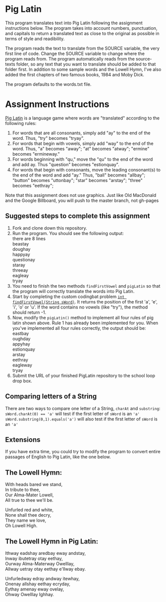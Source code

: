 Pig Latin
==================
This program translates text into Pig Latin following the assignment instructions below. The program takes into account numbers, punctuation, and capitals to return a translated text as close to the original as possible in terms of style and readibility.

The program reads the text to translate from the SOURCE variable, the very first line of code. Change the SOURCE variable to change where the program reads from. The program automatically reads from the source-texts folder, so any text that you want to translate should be added to that folder first. In addition to some sample words and the Lowell Hymn, I've also added the first chapters of two famous books, 1984 and Moby Dick.

The program defaults to the words.txt file.

Assignment Instructions
==================
[Pig Latin](http://en.wikipedia.org/wiki/Pig_Latin) is a language game where words are "translated" according to the following rules:  

1. For words that are all consonants, simply add "ay" to the end of the word. Thus, "try" becomes "tryay".  
2. For words that begin with vowels, simply add "way" to the end of the word. Thus, "a" becomes "away"; "at" becomes "atway"; "ermine" becomes "ermineway."  
3. For words beginning with "qu," move the "qu" to the end of the word and add ay. Thus "question" becomes "estionquay".  
4. For words that begin with consonants, move the leading consonant(s) to the end of the word and add "ay." Thus, "ball" becomes "allbay"; "button" becomes "uttonbay"; "star" becomes "arstay"; "three" becomes "eethray";  

Note that this assignment does not use graphics. Just like Old MacDonald and the Google Billboard, you will push to the master branch, not gh-pages

Suggested steps to complete this assignment
-------------------------------------------

1. Fork and clone down this repository.
2. Run the program. You should see the following output:  
there are 8 lines  
beastay  
doughay  
happyay  
questionay  
staray  
threeay  
eagleay  
tryay  
3. You need to finish the two methods `findFirstVowel` and `pigLatin` so that the program will correctly translate the words into Pig Latin.
4. Start by completing the custom codingbat problem [`int findFirstVowel(String sWord)`](http://codingbat.com/prob/p200508?parent=/home/simona1@sfusd.edu). It returns the position of the first 'a', 'e', 'i', 'o' or 'u'. If the word contains no vowels (like "try"), the method should return -1.
5. Now, modify the `pigLatin()` method to implement all four rules of pig latin shown above. Rule 1 has already been implemented for you. When you've implemented all four rules correctly, the output should be:  
eastbay  
oughday  
appyhay  
estionquay  
arstay  
eethray  
eagleway  
tryay  
6. Submit the URL of your finished PigLatin repository to the school loop drop box.

Comparing letters of a String
-----------------------------

There are two ways to compare one letter of a String, `charAt` and `substring`:  
`sWord.charAt(0) == 'a'` will test if the first letter of `sWord` is an `'a'`
`sWord.substring(0,1).equals('a')` will also test if the first letter of `sWord` is an `'a'`


Extensions
----------

If you have extra time, you could try to modify the program to convert entire passages of English to Pig Latin, like the one below.

The Lowell Hymn:
----------------

With heads bared we stand,  
In tribute to thee,   
Our Alma-Mater Lowell,   
All true to thee we'll be.   
  
Unfurled red and white,   
None shall thee decry,   
They name we love,   
Oh Lowell High.  

The Lowell Hymn in Pig Latin:
-----------------------------

Ithway eadshay aredbay eway andstay,  
Inway ibutetray otay eethay,  
Ourway Alma-Materway Owelllay,  
Allway uetray otay eethay e'llway ebay.  

Unfurledway edray andway itewhay,  
Onenay allshay eethay ecryday,  
Eythay amenay eway ovelay,  
Ohway Owelllay Ighhay.  
